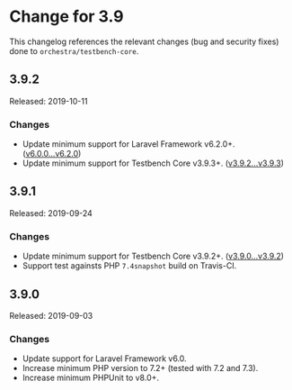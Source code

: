 # Change for 3.9

This changelog references the relevant changes (bug and security fixes) done to `orchestra/testbench-core`.

## 3.9.2

Released: 2019-10-11

### Changes

* Update minimum support for Laravel Framework v6.2.0+. ([v6.0.0...v6.2.0](https://github.com/laravel/framework/compare/v6.0.0...v6.2.0))
* Update minimum support for Testbench Core v3.9.3+. ([v3.9.2...v3.9.3](https://github.com/orchestral/testbench-core/compare/v3.9.2...v3.9.3))

## 3.9.1

Released: 2019-09-24

### Changes

* Update minimum support for Testbench Core v3.9.2+. ([v3.9.0...v3.9.2](https://github.com/orchestral/testbench-core/compare/v3.9.0...v3.9.2))
* Support test againsts PHP `7.4snapshot` build on Travis-CI.

## 3.9.0

Released: 2019-09-03

### Changes

* Update support for Laravel Framework v6.0.
* Increase minimum PHP version to 7.2+ (tested with 7.2 and 7.3).
* Increase minimum PHPUnit to v8.0+.
